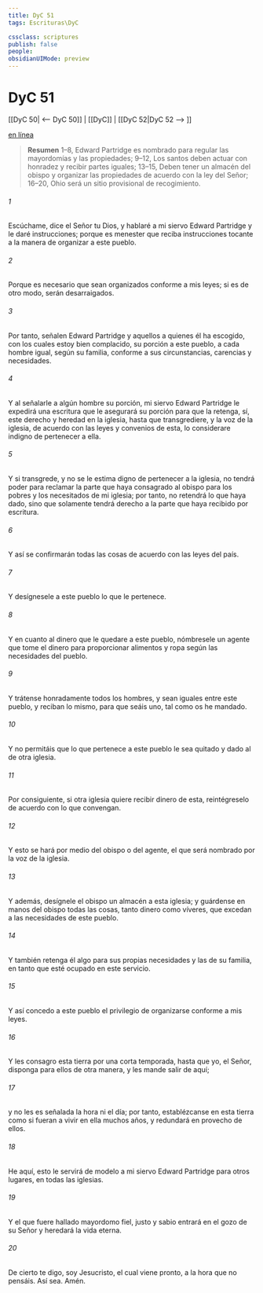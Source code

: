 ```yaml
---
title: DyC 51
tags: Escrituras\DyC

cssclass: scriptures
publish: false
people:
obsidianUIMode: preview
---
```


# DyC 51
[[DyC 50| <-- DyC 50]] | [[DyC]] | [[DyC 52|DyC 52 --> ]]

[en línea](https://churchofjesuschrist.org/study/scriptures/dc-testament/dc/51?lang=spa)

> __Resumen__
1–8, Edward Partridge es nombrado para regular las mayordomías y las propiedades; 9–12, Los santos deben actuar con honradez y recibir partes iguales; 13–15, Deben tener un almacén del obispo y organizar las propiedades de acuerdo con la ley del Señor; 16–20, Ohio será un sitio provisional de recogimiento.

###### 1 
Escúchame, dice el Señor tu Dios, y hablaré a mi siervo Edward Partridge y le daré instrucciones; porque es menester que reciba instrucciones tocante a la manera de organizar a este pueblo.

###### 2 
Porque es necesario que sean organizados conforme a mis leyes; si es de otro modo, serán desarraigados.

###### 3 
Por tanto, señalen Edward Partridge y aquellos a quienes él ha escogido, con los cuales estoy bien complacido, su porción a este pueblo, a cada hombre igual, según su familia, conforme a sus circunstancias, carencias y necesidades.

###### 4 
Y al señalarle a algún hombre su porción, mi siervo Edward Partridge le expedirá una escritura que le asegurará su porción para que la retenga, sí, este derecho y heredad en la iglesia, hasta que transgrediere, y la voz de la iglesia, de acuerdo con las leyes y convenios de esta, lo considerare indigno de pertenecer a ella.

###### 5 
Y si transgrede, y no se le estima digno de pertenecer a la iglesia, no tendrá poder para reclamar la parte que haya consagrado al obispo para los pobres y los necesitados de mi iglesia; por tanto, no retendrá lo que haya dado, sino que solamente tendrá derecho a la parte que haya recibido por escritura.

###### 6 
Y así se confirmarán todas las cosas de acuerdo con las leyes del país.

###### 7 
Y desígnesele a este pueblo lo que le pertenece.

###### 8 
Y en cuanto al dinero que le quedare a este pueblo, nómbresele un agente que tome el dinero para proporcionar alimentos y ropa según las necesidades del pueblo.

###### 9 
Y trátense honradamente todos los hombres, y sean iguales entre este pueblo, y reciban lo mismo, para que seáis uno, tal como os he mandado.

###### 10 
Y no permitáis que lo que pertenece a este pueblo le sea quitado y dado al de otra iglesia.

###### 11 
Por consiguiente, si otra iglesia quiere recibir dinero de esta, reintégreselo de acuerdo con lo que convengan.

###### 12 
Y esto se hará por medio del obispo o del agente, el que será nombrado por la voz de la iglesia.

###### 13 
Y además, desígnele el obispo un almacén a esta iglesia; y guárdense en manos del obispo todas las cosas, tanto dinero como víveres, que excedan a las necesidades de este pueblo.

###### 14 
Y también retenga él algo para sus propias necesidades y las de su familia, en tanto que esté ocupado en este servicio.

###### 15 
Y así concedo a este pueblo el privilegio de organizarse conforme a mis leyes.

###### 16 
Y les consagro esta tierra por una corta temporada, hasta que yo, el Señor, disponga para ellos de otra manera, y les mande salir de aquí;

###### 17 
y no les es señalada la hora ni el día; por tanto, establézcanse en esta tierra como si fueran a vivir en ella muchos años, y redundará en provecho de ellos.

###### 18 
He aquí, esto le servirá de modelo a mi siervo Edward Partridge para otros lugares, en todas las iglesias.

###### 19 
Y el que fuere hallado mayordomo fiel, justo y sabio entrará en el gozo de su Señor y heredará la vida eterna.

###### 20 
De cierto te digo, soy Jesucristo, el cual viene pronto, a la hora que no pensáis. Así sea. Amén.

